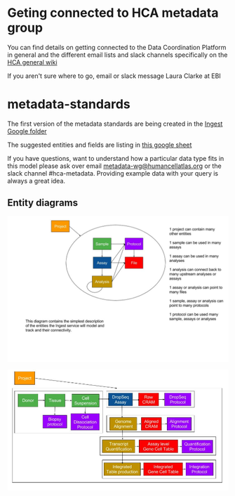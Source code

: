 # Geting connected to HCA metadata group
You can find details on getting connected to the Data Coordination Platform in general and the different email lists and slack channels specifically on the [HCA general wiki](https://github.com/HumanCellAtlas/wiki/wiki)

If you aren't sure where to go, email or slack message Laura Clarke at EBI 

# metadata-standards
The first version of the metadata standards are being created in the [Ingest Google folder](https://drive.google.com/open?id=0B-rEFaPQ8v3GcE5RSm0zQUl4MDQ) 

The suggested entities and fields are listing in [this google sheet](https://docs.google.com/spreadsheets/d/1NCRMtRT8lOaOzBKTRYh8tlCC_UuUmWmQk4KWlv5_9EA/edit?usp=sharing) 

If you have questions, want to understand how a particular data type fits in this model please ask over email [metadata-wg@humancellatlas.org](mailto:metadata-wg@humancellatlas.org) or the slack channel #hca-metadata. Providing example data with your query is always a great idea.

## Entity diagrams

![alt text](https://github.com/HumanCellAtlas/metadata-standards/blob/master/HCA%20General%20Metadata%20entities%20v3.jpg "General Entities")

![alt text](https://github.com/HumanCellAtlas/metadata-standards/blob/master/DropSeq%20Metadata%20entities%20v3.jpg "DropSeq Entities")




